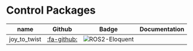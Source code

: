 # Control Packages

|  name  |  Github  |  Badge   | Documentation  |
| ---- | ---- | ---- | ---- |
|  joy_to_twist  | [:fa-github:](https://github.com/OUXT-Polaris/joy_to_twist) |  ![ROS2-Eloquent](https://github.com/OUXT-Polaris/joy_to_twist/workflows/ROS2-Eloquent/badge.svg)  |    |
